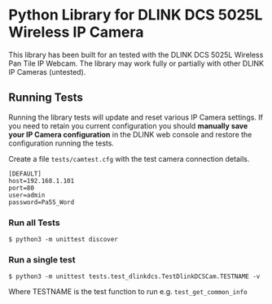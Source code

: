 Python Library for DLINK DCS 5025L Wireless IP Camera
=====================================================

This library has been built for an tested with the DLINK DCS 5025L Wireless Pan Tile IP Webcam. The library may work fully or partially with other DLINK IP Cameras (untested).


Running Tests
-------------

Running the library tests will update and reset various IP Camera settings. If you need to retain you current configuration you should **manually save your IP Camera configuration** in the DLINK web console and restore the configuration running the tests.

Create a file  `tests/camtest.cfg` with the test camera connection details.

```
[DEFAULT]
host=192.168.1.101
port=80
user=admin
password=Pa55_Word
```

### Run all Tests

```
$ python3 -m unittest discover
```

### Run a single test

```
$ python3 -m unittest tests.test_dlinkdcs.TestDlinkDCSCam.TESTNAME -v
```

Where TESTNAME is the test function to run e.g. `test_get_common_info`
